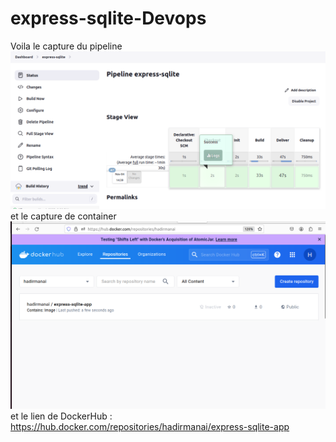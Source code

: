 # express-sqlite-Devops
Voila le capture du pipeline
![text](pipeline.png)
et le capture de container
![text](DuckorHub.png)
et le lien de DockerHub : https://hub.docker.com/repositories/hadirmanai/express-sqlite-app
